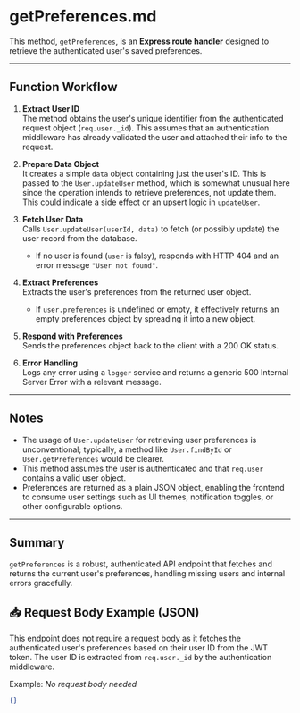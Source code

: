 # getPreferences.md

This method, `getPreferences`, is an **Express route handler** designed to retrieve the authenticated user's saved preferences.

---

## Function Workflow

1. **Extract User ID**  
   The method obtains the user's unique identifier from the authenticated request object (`req.user._id`). This assumes that an authentication middleware has already validated the user and attached their info to the request.

2. **Prepare Data Object**  
   It creates a simple `data` object containing just the user's ID. This is passed to the `User.updateUser` method, which is somewhat unusual here since the operation intends to retrieve preferences, not update them. This could indicate a side effect or an upsert logic in `updateUser`.

3. **Fetch User Data**  
   Calls `User.updateUser(userId, data)` to fetch (or possibly update) the user record from the database.
   - If no user is found (`user` is falsy), responds with HTTP 404 and an error message `"User not found"`.

4. **Extract Preferences**  
   Extracts the user's preferences from the returned user object.  
   - If `user.preferences` is undefined or empty, it effectively returns an empty preferences object by spreading it into a new object.

5. **Respond with Preferences**  
   Sends the preferences object back to the client with a 200 OK status.

6. **Error Handling**  
   Logs any error using a `logger` service and returns a generic 500 Internal Server Error with a relevant message.

---

## Notes

- The usage of `User.updateUser` for retrieving user preferences is unconventional; typically, a method like `User.findById` or `User.getPreferences` would be clearer.
- This method assumes the user is authenticated and that `req.user` contains a valid user object.
- Preferences are returned as a plain JSON object, enabling the frontend to consume user settings such as UI themes, notification toggles, or other configurable options.

---

## Summary

`getPreferences` is a robust, authenticated API endpoint that fetches and returns the current user's preferences, handling missing users and internal errors gracefully.

## 📥 Request Body Example (JSON)

This endpoint does not require a request body as it fetches the authenticated user's preferences based on their user ID from the JWT token. The user ID is extracted from `req.user._id` by the authentication middleware.

Example: *No request body needed*

```json
{}
